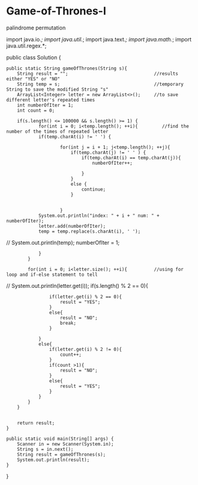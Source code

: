 # Game-of-Thrones-I
palindrome permutation


import java.io.*;
import java.util.*;
import java.text.*;
import java.math.*;
import java.util.regex.*;

public class Solution {

    public static String gameOfThrones(String s){
        String result = "";                                //results either "YES" or "NO"
        String temp = s;                                   //temporary String to save the modified String "s"
        ArrayList<Integer> letter = new ArrayList<>();     //to save different letter's repeated times
        int numberOfIter = 1;
        int count = 0;
        
        if(s.length() <= 100000 && s.length() >= 1) {
        		for(int i = 0; i<temp.length(); ++i){         //find the number of the times of repeated letter
                if(temp.charAt(i) != ' ') {

            			for(int j = i + 1; j<temp.length(); ++j){
            				if(temp.charAt(j) != ' ' ) {
            					if(temp.charAt(i) == temp.charAt(j)){
            						numberOfIter++;
                            
            					}
            				}
            				else {
            					continue;
            				}
                    
                    
            			}
                System.out.println("index: " + i + " num: " + numberOfIter);
                letter.add(numberOfIter);
                temp = temp.replace(s.charAt(i), ' ');
//                System.out.println(temp);
                 numberOfIter = 1;

                }     
            }
            
            for(int i = 0; i<letter.size(); ++i){          //using for loop and if-else statement to tell 
//              System.out.println(letter.get(i));
                if(s.length() % 2 == 0){
                    
                    if(letter.get(i) % 2 == 0){
                        result = "YES";
                    }
                    else{
                        result = "NO";
                        break;
                    }
                    
                }
                else{
                    if(letter.get(i) % 2 != 0){
                        count++;
                    }
                    if(count >1){
                        result = "NO";
                    }
                    else{
                        result = "YES";
                    }
                }   
            }
        }

        
        return result;
    }

    public static void main(String[] args) {
        Scanner in = new Scanner(System.in);
        String s = in.next();
        String result = gameOfThrones(s);
        System.out.println(result);
    }
}

